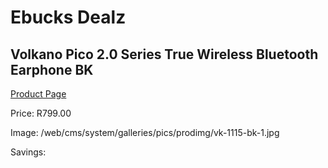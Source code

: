 
# Ebucks Dealz
## Volkano Pico 2.0 Series True Wireless Bluetooth Earphone BK
[Product Page](https://www.ebucks.com/web/shop/productSelected.do?prodId=1196650746&catId=714972256)

Price: R799.00

Image: /web/cms/system/galleries/pics/prodimg/vk-1115-bk-1.jpg

Savings: 


	